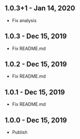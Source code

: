 ## 1.0.3+1 - Jan 14, 2020

- Fix analysis

## 1.0.3 - Dec 15, 2019

- Fix README.md

## 1.0.2 - Dec 15, 2019

- Fix README.md

## 1.0.1 - Dec 15, 2019

- Fix README.md

## 1.0.0 - Dec 15, 2019

- Publish
